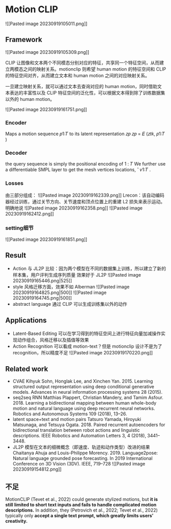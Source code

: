 # Motion CLIP

![[Pasted image 20230919105011.png]]


## Framework
![[Pasted image 20230919105309.png]]

CLIP 让图像和文本两个不同模态分别对应的特征，共享同一个特征空间，从而建立两模态之间的映射关系。motionclip 则希望 human motion 的特征空间和 CLIP 的特征空间对齐，从而建立文本和 human motion 之间的对应映射关系。

一旦建立映射关系，就可以通过文本去查询对应的 human motion，同时借助文本表达的丰富性以及 CLIP 特征空间的泛化性，可以根据文本得到除了训练数据集以外的 human motion。

![[Pasted image 20230919161751.png]]
### Encoder

Maps a motion sequence 𝑝1:𝑇 to its latent representation 𝑧𝑝
𝑧𝑝 = 𝐸 (𝑧𝑡𝑘, 𝑝1:𝑇 )
### Decoder
the query sequence is simply the positional encoding of 1 : 𝑇
We further use a differentiable SMPL layer to get the mesh vertices locations, ˆ 𝑣1:𝑇 .

### Losses
由三部分组成：
![[Pasted image 20230919162339.png]]
Lrecon：该自动编码器经过训练，通过关节方向、关节速度和顶点位置上的重建 L2 损失来表示运动。明确地说
![[Pasted image 20230919162358.png]]
![[Pasted image 20230919162412.png]]

### setting细节
![[Pasted image 20230919161851.png]]

## Result
- Action
  与 JL2P 比较：因为两个模型在不同的数据集上训练，所以建立了新的样本集，用户评判生成序列质量
  效果好于 JL2P
  ![[Pasted image 20230919165446.png|525]]
- style
  风格迁移方面，效果不如 Alberman
![[Pasted image 20230919164825.png|500]]
![[Pasted image 20230919164745.png|500]]
- abstract language
  通过 CLIP 可以生成训练集以外的动作

## Applications
- Latent-Based Editing
  可以在学习得到的特征空间上进行特征向量加减操作实现动作组合，风格迁移以及插值等效果
- Action Recognition
  可以看成 motion-text？但是 motionclip 设计不是为了 recognition，所以精度不足
![[Pasted image 20230919170220.png]]


## Related work
- CVAE
  Kihyuk Sohn, Honglak Lee, and Xinchen Yan. 2015. Learning structured output representation using deep conditional generative models. Advances in neural information processing systems 28 (2015).
- seq2seq RNN
  Matthias Plappert, Christian Mandery, and Tamim Asfour. 2018. Learning a bidirectional mapping between human whole-body motion and natural language using deep recurrent neural networks. Robotics and Autonomous Systems 109 (2018), 13–26.
- latent space+text and motion pairs
  Tatsuro Yamada, Hiroyuki Matsunaga, and Tetsuya Ogata. 2018. Paired recurrent autoencoders for bidirectional translation between robot actions and linguistic descriptions. IEEE Robotics and Automation Letters 3, 4 (2018), 3441–3448.
- JL2P 模型在文本的细微概念（即速度、轨迹和动作类型）改进的结果
  Chaitanya Ahuja and Louis-Philippe Morency. 2019. Language2pose: Natural language grounded pose forecasting. In 2019 International Conference on 3D Vision (3DV). IEEE, 719–728
![[Pasted image 20230919154812.png]]

## 不足
MotionCLIP (Tevet et al., 2022) could generate stylized motions, but **it is still limited to short text inputs and fails to handle complicated motion descriptions.** In addition, they (Petrovich et al., 2022; Tevet et al., 2022) typically only **accept a single text prompt, which greatly limits users’ creativity.**

